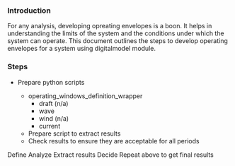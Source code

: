 ### Introduction

For any analysis, developing opreating envelopes is a boon. It helps in understanding the limits of the system and the conditions under which the system can operate. This document outlines the steps to develop operating envelopes for a system using digitalmodel module.

### Steps

- Prepare python scripts

  - operating_windows_definition_wrapper
    - draft (n/a)
    - wave
    - wind (n/a)
    - current
  - Prepare script to extract results
  - Check results to ensure they are acceptable for all periods

Define
Analyze
Extract results
Decide
Repeat above to get final results

